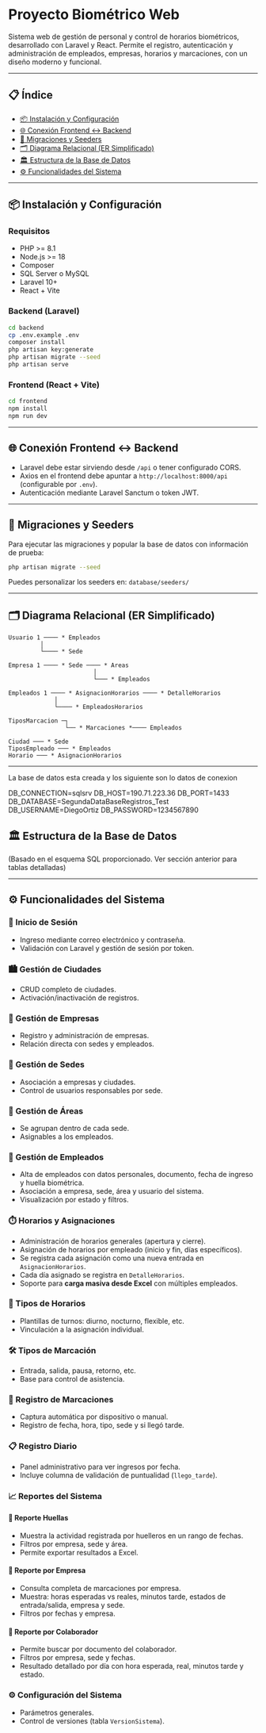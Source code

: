 # Proyecto Biométrico Web

Sistema web de gestión de personal y control de horarios biométricos, desarrollado con Laravel y React. Permite el registro, autenticación y administración de empleados, empresas, horarios y marcaciones, con un diseño moderno y funcional.

---

## 📋 Índice
- [📦 Instalación y Configuración](#-instalación-y-configuración)
- [🌐 Conexión Frontend ↔️ Backend](#-conexión-frontend--backend)
- [🔄 Migraciones y Seeders](#-migraciones-y-seeders)
- [🗂️ Diagrama Relacional (ER Simplificado)](#-diagrama-relacional-er-simplificado)
- [🏛️ Estructura de la Base de Datos](#-estructura-de-la-base-de-datos)
- [⚙️ Funcionalidades del Sistema](#-funcionalidades-del-sistema)

---

## 📦 Instalación y Configuración

### Requisitos
- PHP >= 8.1
- Node.js >= 18
- Composer
- SQL Server o MySQL
- Laravel 10+
- React + Vite

### Backend (Laravel)
```bash
cd backend
cp .env.example .env
composer install
php artisan key:generate
php artisan migrate --seed
php artisan serve
```

### Frontend (React + Vite)
```bash
cd frontend
npm install
npm run dev
```

---

## 🌐 Conexión Frontend ↔️ Backend
- Laravel debe estar sirviendo desde `/api` o tener configurado CORS.
- Axios en el frontend debe apuntar a `http://localhost:8000/api` (configurable por `.env`).
- Autenticación mediante Laravel Sanctum o token JWT.

---

## 🔄 Migraciones y Seeders

Para ejecutar las migraciones y popular la base de datos con información de prueba:
```bash
php artisan migrate --seed
```
Puedes personalizar los seeders en: `database/seeders/`

---

## 🗂️ Diagrama Relacional (ER Simplificado)

```text
Usuario 1 ──── * Empleados
         │
         └──── * Sede

Empresa 1 ──── * Sede ──── * Areas
                        │
                        └─── * Empleados

Empleados 1 ──── * AsignacionHorarios ──── * DetalleHorarios
             │
             └──── * EmpleadosHorarios

TiposMarcacion ─┐
                └── * Marcaciones *──── Empleados

Ciudad ─── * Sede
TiposEmpleado ─── * Empleados
Horario ─── * AsignacionHorarios
```

---
La base de datos esta creada y los siguiente son lo datos de conexion

DB_CONNECTION=sqlsrv
DB_HOST=190.71.223.36
DB_PORT=1433
DB_DATABASE=SegundaDataBaseRegistros_Test
DB_USERNAME=DiegoOrtiz
DB_PASSWORD=1234567890

## 🏛️ Estructura de la Base de Datos

(Basado en el esquema SQL proporcionado. Ver sección anterior para tablas detalladas)

---

## ⚙️ Funcionalidades del Sistema

### 🔐 Inicio de Sesión
- Ingreso mediante correo electrónico y contraseña.
- Validación con Laravel y gestión de sesión por token.

### 🏙️ Gestión de Ciudades
- CRUD completo de ciudades.
- Activación/inactivación de registros.

### 🏢 Gestión de Empresas
- Registro y administración de empresas.
- Relación directa con sedes y empleados.

### 🏣 Gestión de Sedes
- Asociación a empresas y ciudades.
- Control de usuarios responsables por sede.

### 🏬 Gestión de Áreas
- Se agrupan dentro de cada sede.
- Asignables a los empleados.

### 👥 Gestión de Empleados
- Alta de empleados con datos personales, documento, fecha de ingreso y huella biométrica.
- Asociación a empresa, sede, área y usuario del sistema.
- Visualización por estado y filtros.

### ⏱️ Horarios y Asignaciones
- Administración de horarios generales (apertura y cierre).
- Asignación de horarios por empleado (inicio y fin, días específicos).
- Se registra cada asignación como una nueva entrada en `AsignacionHorarios`.
- Cada día asignado se registra en `DetalleHorarios`.
- Soporte para **carga masiva desde Excel** con múltiples empleados.

### 📆 Tipos de Horarios
- Plantillas de turnos: diurno, nocturno, flexible, etc.
- Vinculación a la asignación individual.

### 🛠️ Tipos de Marcación
- Entrada, salida, pausa, retorno, etc.
- Base para control de asistencia.

### 🛑 Registro de Marcaciones
- Captura automática por dispositivo o manual.
- Registro de fecha, hora, tipo, sede y si llegó tarde.

### 📋 Registro Diario
- Panel administrativo para ver ingresos por fecha.
- Incluye columna de validación de puntualidad (`llego_tarde`).

### 📈 Reportes del Sistema

#### 📌 Reporte Huellas
- Muestra la actividad registrada por huelleros en un rango de fechas.
- Filtros por empresa, sede y área.
- Permite exportar resultados a Excel.

#### 📌 Reporte por Empresa
- Consulta completa de marcaciones por empresa.
- Muestra: horas esperadas vs reales, minutos tarde, estados de entrada/salida, empresa y sede.
- Filtros por fechas y empresa.

#### 📌 Reporte por Colaborador
- Permite buscar por documento del colaborador.
- Filtros por empresa, sede y fechas.
- Resultado detallado por día con hora esperada, real, minutos tarde y estado.

### ⚙️ Configuración del Sistema
- Parámetros generales.
- Control de versiones (tabla `VersionSistema`).


